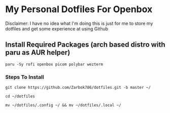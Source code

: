 # My Personal Dotfiles For Openbox
Disclaimer: I have no idea what I'm doing this is just for me to store my dotfiles and get some experience at using Github

## Install Required Packages (arch based distro with paru as AUR helper)
```
paru -Sy rofi openbox picom polybar wezterm
```

### Steps To Install
```
git clone https://github.com/Zarbok786/dotfiles.git -b master ~/
```
```
cd ~/dotfiles
```
```
mv ~/dotfiles/.config ~/ && mv ~/dotfiles/.local ~/
```
